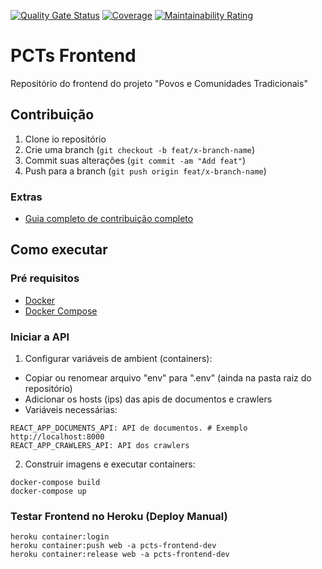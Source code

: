[![Quality Gate Status](https://sonarcloud.io/api/project_badges/measure?project=fga-eps-mds_2021.1-PCTs-Frontend&metric=alert_status)](https://sonarcloud.io/dashboard?id=fga-eps-mds_2021.1-PCTs-Frontend)
[![Coverage](https://sonarcloud.io/api/project_badges/measure?project=fga-eps-mds_2021.1-PCTs-Frontend&metric=coverage)](https://sonarcloud.io/dashboard?id=fga-eps-mds_2021.1-PCTs-Frontend)
[![Maintainability Rating](https://sonarcloud.io/api/project_badges/measure?project=fga-eps-mds_2021.1-PCTs-Frontend&metric=sqale_rating)](https://sonarcloud.io/dashboard?id=fga-eps-mds_2021.1-PCTs-Frontend)

# PCTs Frontend

Repositório do frontend do projeto "Povos e Comunidades Tradicionais"

## Contribuição

1. Clone io repositório
2. Crie uma branch (`git checkout -b feat/x-branch-name`)
3. Commit suas alterações (`git commit -am "Add feat"`)
4. Push para a branch (`git push origin feat/x-branch-name`)

### Extras

- [Guia completo de contribuição completo](https://github.com/fga-eps-mds/2021.1-PCTs-Docs/blob/main/CONTRIBUTING.md)

## Como executar

### Pré requisitos

- [Docker](https://docs.docker.com/engine/install/ubuntu/)
- [Docker Compose](https://docs.docker.com/compose/install/)

### Iniciar a API

1. Configurar variáveis de ambient (containers):
  * Copiar ou renomear arquivo "env" para ".env" (ainda na pasta raiz do repositório)
  * Adicionar os hosts (ips) das apis de documentos e crawlers
   * Variáveis necessárias:
   ```shell
   REACT_APP_DOCUMENTS_API: API de documentos. # Exemplo http://localhost:8000
   REACT_APP_CRAWLERS_API: API dos crawlers
   ```

2. Construir imagens e executar containers:

```shell
docker-compose build
docker-compose up
```

### Testar Frontend no Heroku (Deploy Manual)

```shell
heroku container:login
heroku container:push web -a pcts-frontend-dev
heroku container:release web -a pcts-frontend-dev
```
